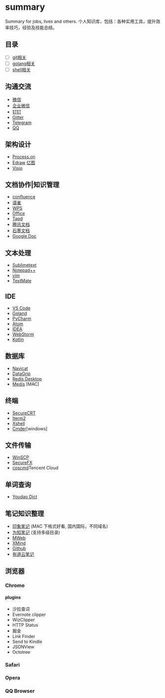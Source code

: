 # summary

Summary for jobs, lives and others.
个人知识库，包括：各种实用工具，提升效率技巧，经验及技能总结。

## 目录

- [ ] [git相关](git/)
- [ ] [golang相关](golang/)
- [ ] [shell相关](shell/)

## 沟通交流

- [微信](https://weixin.qq.com/)
- [企业微信](https://work.weixin.qq.com/)
- [钉钉](https://www.dingtalk.com/)
- [Gitter](https://gitter.im/)
- [Telegram](https://telegram.org/)
- [QQ](https://im.qq.com/)
  
## 架构设计

- [Process.on](https://www.processon.com/)
- [Edraw](https://www.edrawsoft.cn/) [亿图](https://www.edrawsoft.cn/)
- [Visio](https://products.office.com/zh-cn/visio/)

## 文档协作|知识管理

- [confluence](https://www.atlassian.com/software/confluence)
- [语雀](https://www.yuque.com)
- [WPS](https://www.wps.cn/)
- [Office](https://www.office.com/)
- [Tapd](https://www.tapd.cn/)
- [腾讯文档](https://docs.qq.com/)
- [石墨文档](https://shimo.im/welcome)
- [Google Doc](https://www.google.com/docs/about/)

## 文本处理

- [Sublimetext](https://www.sublimetext.com/)
- [Notepad++](https://notepad-plus-plus.org/)
- [vim](https://www.vim.org/)
- [TextMate](https://macromates.com/)
  
## IDE

- [VS Code](https://code.visualstudio.com/)
- [Goland](https://www.jetbrains.com/go/)
- [PyCharm](https://www.jetbrains.com/pycharm)
- [Atom](https://atom.io/)
- [IDEA](https://www.jetbrains.com/idea/)
- [WebStorm](https://www.jetbrains.com/webstorm)
- [Kotlin](https://www.kotlincn.net/)
  
## 数据库

- [Navicat](https://www.navicat.com.cn/products)
- [DataGrip](https://www.jetbrains.com/datagrip)
- [Redis Desktop](https://redisdesktop.com/)
- [Medis](http://getmedis.com/) [MAC]
  
## 终端

- [SecureCRT](https://www.vandyke.com/products/securecrt/)
- [Iterm2](https://www.iterm2.com/)
- [Xshell](https://xshell.en.softonic.com/)
- [Cmder](https://cmder.net/)[windows]
  
## 文件传输

- [WinSCP](https://winscp.net/eng/docs/lang:chs)
- [SecureFX](https://www.vandyke.com/products/securefx/)
- [coscmd](https://cloud.tencent.com/document/product/436/10976)Tencent Cloud

## 单词查询

- [Youdao Dict](https://www.youdao.com/)

## 笔记知识整理

- [印象笔记](https://www.yinxiang.com/) (MAC 下格式好看, 国内国际，不同域名)
- [为知笔记](https://www.wiz.cn/) (支持多级目录)
- [MWeb](https://zh.mweb.im/)
- [XMind](https://www.xmind.cn/)
- [Github](https://github.com/)
- [有道云笔记](http://note.youdao.com/)

## 浏览器

### Chrome

#### plugins

- 沙拉查词
- Evernote clipper
- WizClipper
- HTTP Status
- 掘金
- Link Finder
- Send to Kindle
- JSONView
- Octotree

### Safari

### Opera

### QQ Browser
